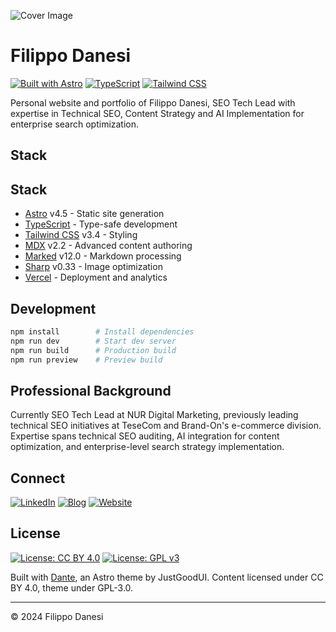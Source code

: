 ![Cover Image](https://github.com/filippodanesi/filippodanesi.com/blob/main/public/326shots_so.png)

# Filippo Danesi

[![Built with Astro](https://img.shields.io/badge/Built%20with-Astro-171717.svg?style=for-the-badge&logo=astro&logoColor=F2F1EC)](https://astro.build)
[![TypeScript](https://img.shields.io/badge/TypeScript-171717?style=for-the-badge&logo=typescript&logoColor=F2F1EC)](https://www.typescriptlang.org/)
[![Tailwind CSS](https://img.shields.io/badge/Tailwind_CSS-171717?style=for-the-badge&logo=tailwind-css&logoColor=F2F1EC)](https://tailwindcss.com/)

Personal website and portfolio of Filippo Danesi, SEO Tech Lead with expertise in Technical SEO, Content Strategy and AI Implementation for enterprise search optimization.

## Stack

## Stack

- [Astro](https://astro.build) v4.5 - Static site generation
- [TypeScript](https://www.typescriptlang.org/) - Type-safe development 
- [Tailwind CSS](https://tailwindcss.com/) v3.4 - Styling
- [MDX](https://mdxjs.com/) v2.2 - Advanced content authoring
- [Marked](https://marked.js.org/) v12.0 - Markdown processing
- [Sharp](https://sharp.pixelplumbing.com/) v0.33 - Image optimization
- [Vercel](https://vercel.com) - Deployment and analytics

## Development

```bash
npm install        # Install dependencies
npm run dev        # Start dev server
npm run build      # Production build
npm run preview    # Preview build
```

## Professional Background

Currently SEO Tech Lead at NUR Digital Marketing, previously leading technical SEO initiatives at TeseCom and Brand-On's e-commerce division. Expertise spans technical SEO auditing, AI integration for content optimization, and enterprise-level search strategy implementation.

## Connect

[![LinkedIn](https://img.shields.io/badge/LinkedIn-171717?style=for-the-badge&logo=linkedin&logoColor=F2F1EC)](https://www.linkedin.com/in/filippodanesi/)
[![Blog](https://img.shields.io/badge/Blog-171717?style=for-the-badge&logo=blogger&logoColor=F2F1EC)](https://www.serp-secrets.com)
[![Website](https://img.shields.io/badge/Website-171717?style=for-the-badge&logo=google-chrome&logoColor=F2F1EC)](https://www.filippodanesi.com/contact)

## License

[![License: CC BY 4.0](https://img.shields.io/badge/License-CC_BY_4.0-171717?style=for-the-badge&logoColor=F2F1EC)](https://creativecommons.org/licenses/by/4.0/)
[![License: GPL v3](https://img.shields.io/badge/License-GPLv3-171717?style=for-the-badge&logoColor=F2F1EC)](https://www.gnu.org/licenses/gpl-3.0)

Built with [Dante](https://justgoodui.com/), an Astro theme by JustGoodUI. Content licensed under CC BY 4.0, theme under GPL-3.0.

---

© 2024 Filippo Danesi
